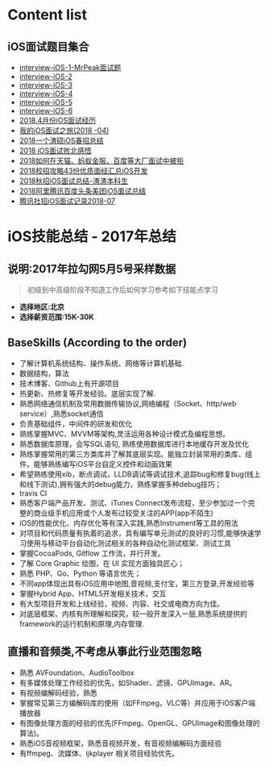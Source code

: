 # Content list  

## <a name="iOSinterview"></a> iOS面试题目集合

- [interview-iOS-1-MrPeak面试题](interview-iOS-1.md)
- [interview-iOS-2](interview-iOS-2.md)
- [interview-iOS-3](interview-iOS-3.md)
- [interview-iOS-4](interview-iOS-4.md)
- [interview-iOS-5](interview-iOS-5.md)
- [interview-iOS-6](interview-iOS-6.md)
- [2018.4月份iOS面试经历](interview-iOS-7-2018-4月份iOS面试经历.md)
- [我的iOS面试之旅(2018 -04)](interview-iOS-8-我的iOS面试之旅.md)
- [2018一个渣硕iOS春招总结](interview-iOS-9-一个渣硕iOS春招总结.md)
- [2018 iOS面试败北感悟](interview-iOS-10-iOS面试败北感悟.md)
- [2018如何在天猫、蚂蚁金服、百度等大厂面试中被拒](interview-iOS-11-如何在天猫、蚂蚁金服、百度等大厂面试中被拒.md)
- [2018校招攻略43份优质面经汇总iOS开发](interview-iOS-12校招攻略43份优质面经汇总iOS开发.md)
- [2018秋招iOS面试总结-渣渣本科生](interview-iOS-13-2018秋招iOS面试总结-渣渣本科生.md)
- [2018阿里腾讯百度头条美团iOS面试总结](interview-iOS-14-阿里腾讯百度头条美团iOS面试总结)
-  [腾讯社招iOS面试记录2018-07](interview-iOS-15-腾讯社招iOS面试记录2018-07.md)


# iOS技能总结 - 2017年总结

## 说明:2017年拉勾网5月5号采样数据

> 初级到中高级阶段不知道工作后如何学习参考如下技能点学习

- **选择地区:北京**
- **选择薪资范围:15K-30K**


## **BaseSkills** (According to the order)

- 了解计算机系统结构、操作系统、网络等计算机基础.
- 数据结构，算法
- 技术博客、Github上有开源项目
- 热更新、热修复等开发经验。底层实现了解. 
- 熟悉网络通信机制及常用数据传输协议,网络编程（Socket、http/web service）,熟悉socket通信
- 负责基础组件，中间件的研发和优化
- 熟练掌握MVC、MVVM等架构,灵活运用各种设计模式及编程思想。
- 熟悉数据库原理，会写SQL语句, 熟练使用数据库进行本地缓存开发及优化
- 熟练掌握常用的第三方类库并了解其底层实现。能独立封装常用的类库、组件。能够熟练编写iOS平台自定义控件和动画效果
- 希望熟练使用xib，断点调试，LLDB调试等调试技术,追踪bug和修复bug(线上和线下测试),拥有强大的debug能力，熟练掌握多种debug技巧；
- travis CI
- 熟悉客户端产品开发、测试、iTunes Connect发布流程，至少参加过一个完整的商业级手机应用或个人发布过较受关注的APP(app不陌生)
- iOS的性能优化、内存优化等有深入实践,熟悉Instrument等工具的用法
- 对项目和代码质量有执着的追求，具有编写单元测试的良好的习惯,能够快速学习使用与移动平台自动化测试相关的各种自动化测试框架、测试工具 
- 掌握CocoaPods, Gitflow 工作流，并行开发。
- 了解 Core Graphic 绘图，在 UI 实现方面独具匠心；
- 熟悉 PHP、Go、Python 等语言优先；
- 不同app体现出具有iOS应用中地图,音视频,支付宝，第三方登录,开发经验等
- 掌握Hybrid App、HTML5开发相关技术，交互
- 有大型项目开发和上线经验，视频、内容、社交或电商方向为佳。
- 对底层框架、内核有所理解和探究，较一般开发深入一层,熟悉系统提供的framework的运行机制和原理,内存管理.
## 直播和音频类,不考虑从事此行业范围忽略
- 熟悉 AVFoundation、AudioToolbox
- 有多媒体处理工作经验的优先，如Shader、滤镜、GPUImage、AR。
- 有视频编解码经验，熟悉 
- 掌握常见第三方编解码库的使用（如FFmpeg，VLC等）并应用于iOS客户端播放器
- 有图像处理方面的经验的优先(FFmpeg、OpenGL、GPUImage和图像处理的算法)。
- 熟悉iOS音视频框架，熟悉音视频开发，有音视频编解码方面经验
- 有ffmpeg、流媒体、ijkplayer 相关项目经验优先。


